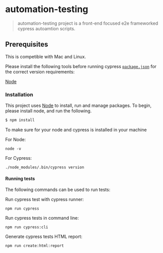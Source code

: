# automation-testing

> automation-testing project is a front-end focused e2e frameworked cypress autoamtion scripts.

## Prerequisites

This is competible with Mac and Linux.

Please install the following tools before running cypress [`package.json`](./package.json) for the correct version requirements:

[Node](https://nodejs.org)

### Installation

This project uses [Node](https://nodejs.org) to install, run and manage packages. To begin, please install node, and run the following.

```sh
$ npm install
```
To make sure for your node and cypress is installed in your machine

 For Node:
```
node -v
```

For Cypress:
```
./node_modules/.bin/cypress version
```
#### Running tests

The following commands can be used to run tests:

Run cypress test with cypress runner:
```
npm run cypress
```

Run cypress tests in command line:
```
npm run cypress:cli
```

Generate cypress tests HTML report:
```
npm run create:html:report
```